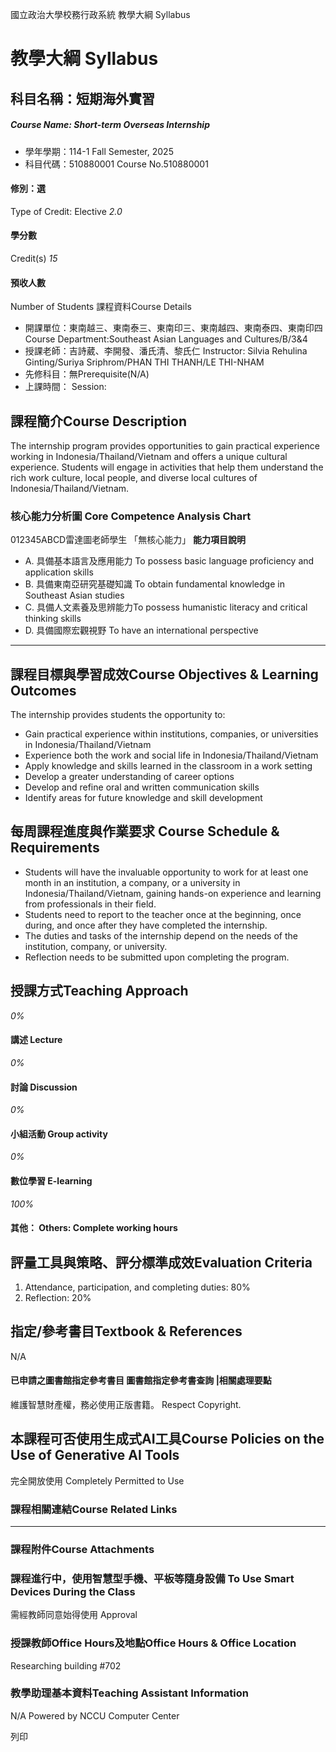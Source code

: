 國立政治大學校務行政系統 教學大綱 Syllabus
# 教學大綱 Syllabus
##  科目名稱：短期海外實習
#####  Course Name: Short-term Overseas Internship
  * 學年學期：114-1 Fall Semester, 2025 
  * 科目代碼：510880001 Course No.510880001


#### 修別：選
Type of Credit: Elective 
_2.0_
#### 學分數
Credit(s)
_15_
#### 預收人數
Number of Students
課程資料Course Details
  * 開課單位：東南越三、東南泰三、東南印三、東南越四、東南泰四、東南印四 Course Department:Southeast Asian Languages and Cultures/B/3&4 
  * 授課老師：吉詩葳、李開發、潘氏清、黎氏仁 Instructor: Silvia Rehulina Ginting/Suriya Sriphrom/PHAN THI THANH/LE THI-NHAM 
  * 先修科目：無Prerequisite(N/A)
  * 上課時間： Session: 


##  課程簡介Course Description
The internship program provides opportunities to gain practical experience working in Indonesia/Thailand/Vietnam and offers a unique cultural experience. Students will engage in activities that help them understand the rich work culture, local people, and diverse local cultures of Indonesia/Thailand/Vietnam.
###  核心能力分析圖 Core Competence Analysis Chart
012345ABCD雷達圖老師學生
「無核心能力」 
**能力項目說明**
  * A. 具備基本語言及應用能力 To possess basic language proficiency and application skills
  * B. 具備東南亞研究基礎知識 To obtain fundamental knowledge in Southeast Asian studies
  * C. 具備人文素養及思辨能力To possess humanistic literacy and critical thinking skills
  * D. 具備國際宏觀視野 To have an international perspective


* * *
##  課程目標與學習成效Course Objectives & Learning Outcomes 
The internship provides students the opportunity to: 
  * Gain practical experience within institutions, companies, or universities in Indonesia/Thailand/Vietnam
  * Experience both the work and social life in Indonesia/Thailand/Vietnam
  * Apply knowledge and skills learned in the classroom in a work setting 
  * Develop a greater understanding of career options 
  * Develop and refine oral and written communication skills 
  * Identify areas for future knowledge and skill development


##  每周課程進度與作業要求 Course Schedule & Requirements
  * Students will have the invaluable opportunity to work for at least one month in an institution, a company, or a university in Indonesia/Thailand/Vietnam, gaining hands-on experience and learning from professionals in their field. 
  * Students need to report to the teacher once at the beginning, once during, and once after they have completed the internship. 
  * The duties and tasks of the internship depend on the needs of the institution, company, or university. 
  * Reflection needs to be submitted upon completing the program. 


##  授課方式Teaching Approach
_0%_
####  講述 Lecture
_0%_
####  討論 Discussion
_0%_
####  小組活動 Group activity
_0%_
####  數位學習 E-learning
_100%_
####  其他： Others: Complete working hours 
##  評量工具與策略、評分標準成效Evaluation Criteria
  1. Attendance, participation, and completing duties: 80%
  2. Reflection: 20%


##  指定/參考書目Textbook & References
N/A
####  已申請之圖書館指定參考書目  圖書館指定參考書查詢 |相關處理要點
維護智慧財產權，務必使用正版書籍。 Respect Copyright.
##  本課程可否使用生成式AI工具Course Policies on the Use of Generative AI Tools
完全開放使用 Completely Permitted to Use
###  課程相關連結Course Related Links
* * *
###  課程附件Course Attachments
###  課程進行中，使用智慧型手機、平板等隨身設備 To Use Smart Devices During the Class
需經教師同意始得使用  Approval
###  授課教師Office Hours及地點Office Hours & Office Location
Researching building #702
###  教學助理基本資料Teaching Assistant Information
N/A
Powered by NCCU Computer Center
  
列印
